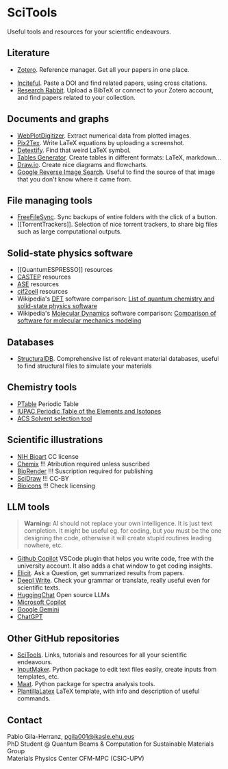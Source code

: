 # SciTools

Useful tools and resources for your scientific endeavours.

## Literature

- [Zotero](Zotero.md). Reference manager. Get all your papers in one place.
* [Inciteful](https://inciteful.xyz/). Paste a DOI and find related papers, using cross citations.
* [Research Rabbit](https://researchrabbitapp.com/). Upload a BibTeX or connect to your Zotero account, and find papers related to your collection.

## Documents and graphs

- [WebPlotDigitizer](https://github.com/automeris-io/WebPlotDigitizer). Extract numerical data from plotted images.
- [Pix2Tex](https://p2t.behye.com/). Write LaTeX equations by uploading a screenshot.
- [Detextify](https://detexify.kirelabs.org/classify.html). Find that weird LaTeX symbol.
- [Tables Generator](https://www.tablesgenerator.com/). Create tables in different formats: LaTeX, markdown...
- [Draw.io](https://www.drawio.com/). Create nice diagrams and flowcharts.
- [Google Reverse Image Search](https://images.google.com/). Useful to find the source of that image that you don't know where it came from.

## File managing tools

- [FreeFileSync](https://freefilesync.org/). Sync backups of entire folders with the click of a button.
- [[TorrentTrackers]]. Selection of nice torrent trackers, to share big files such as large computational outputs.

## Solid-state physics software

- [[QuantumESPRESSO]] resources
- [CASTEP](CASTEP.md) resources
- [ASE](ASE.md) resources
- [cif2cell](cif2cell.md) resources
- Wikipedia's [DFT](https://en.wikipedia.org/wiki/Density_functional_theory) software comparison: [List of quantum chemistry and solid-state physics software](https://en.wikipedia.org/wiki/List_of_quantum_chemistry_and_solid-state_physics_software#Quantum_chemistry_and_solid-state_physics_characteristics)
- Wikipedia's [Molecular Dynamics](https://en.wikipedia.org/wiki/Molecular_dynamics) software comparison: [Comparison of software for molecular mechanics modeling](https://en.wikipedia.org/wiki/Comparison_of_software_for_molecular_mechanics_modeling)

## Databases

- [StructuralDB](StructuralDB.md). Comprehensive list of relevant material databases, useful to find structural files to simulate your materials

## Chemistry tools

- [PTable](https://ptable.com/) Periodic Table
- [IUPAC Periodic Table of the Elements and Isotopes](https://applets.kcvs.ca/IPTEI/IPTEI.html)
- [ACS Solvent selection tool](https://www.acs.org/greenchemistry/research-innovation/tools-for-green-chemistry/solvent-tool.html)

## Scientific illustrations

- [NIH Bioart](https://bioart.niaid.nih.gov/) CC license
- [Chemix](https://chemix.org/) !!! Atribution required unless suscribed
- [BioRender](https://app.biorender.com/) !!! Suscription required for publishing
- [SciDraw](https://scidraw.io/) !!! CC-BY
- [Bioicons](https://bioicons.com/) !!! Check licensing

## LLM tools

> **Warning:** AI should not replace your own intelligence. It is just text completion. It might be useful eg. for coding, but *you* must be the one designing the code, otherwise it will create stupid routines leading nowhere, etc.

- [Github Copilot](https://github.com/features/copilot) VSCode plugin that helps you write code, free with the university account. It also adds a chat window to get coding insights.
- [Elicit](https://elicit.org/). Ask a Question, get summarized results from papers.
- [Deepl Write](https://www.deepl.com/write). Check your grammar or translate, really useful even for scientific texts.
- [HuggingChat](https://huggingface.co/chat/) Open source LLMs
- [Microsoft Copilot](https://copilot.microsoft.com/)
- [Google Gemini](https://gemini.google.com/app)
- [ChatGPT](https://chat.openai.com/)

## Other GitHub repositories

- [SciTools](https://pablogila.github.io/SciTools/). Links, tutorials and resources for all your scientific endeavours.
- [InputMaker](https://github.com/pablogila/InputMaker). Python package to edit text files easily, create inputs from templates, etc.
- [Maat](https://github.com/pablogila/Maat). Python package for spectra analysis tools.
- [PlantillaLatex](https://github.com/pablogila/PlantillaLatex) LaTeX template, with info and description of useful commands.

## Contact

Pablo Gila-Herranz, pgila001@ikasle.ehu.eus  
PhD Student @ Quantum Beams & Computation for Sustainable Materials Group  
Materials Physics Center CFM-MPC (CSIC-UPV)  

